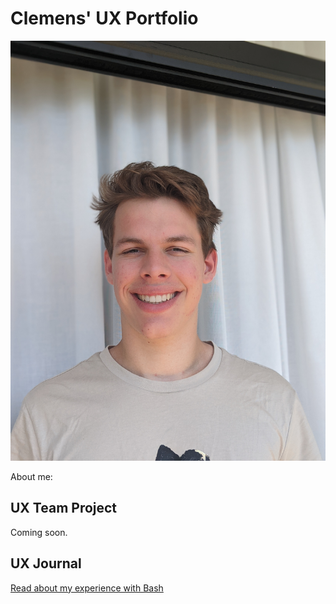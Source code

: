 # Clemens' UX Portfolio
![This is me](https://github.com/UsabilityEngineering/ux-portfolio-Clemensstrigl/blob/master/assets/Me.JPEG?raw=true)

About me:


## UX Team Project

Coming soon.

## UX Journal

[Read about my experience with Bash](j01/)
